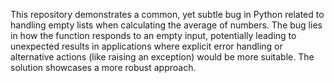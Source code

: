 This repository demonstrates a common, yet subtle bug in Python related to handling empty lists when calculating the average of numbers. The bug lies in how the function responds to an empty input, potentially leading to unexpected results in applications where explicit error handling or alternative actions (like raising an exception) would be more suitable. The solution showcases a more robust approach.